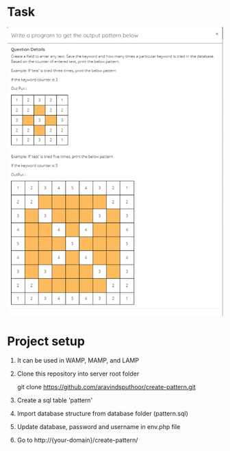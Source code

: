 # Task
![test](https://github.com/aravindsputhoor/create-pattern/blob/master/test.png?raw=true)

# Project setup

1. It can be used in WAMP, MAMP, and LAMP
2. Clone this repository into server root folder

    git clone https://github.com/aravindsputhoor/create-pattern.git
3. Create a sql table 'pattern'
4. Import database structure from database folder (pattern.sql)
5. Update database, password and username in env.php file 
6. Go to http://{your-domain}/create-pattern/
